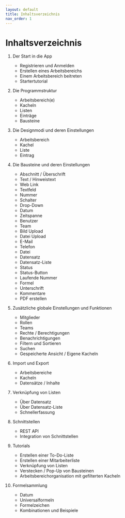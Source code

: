 ```yaml
---
layout: default
title: Inhaltsverzeichnis
nav_order: 1
---
```


# Inhaltsverzeichnis

1. Der Start in die App
    - Registrieren und Anmelden
    - Erstellen eines Arbeitsbereichs
    - Einem Arbeitsbereich beitreten
    - Startertutorial

2. Die Programmstruktur
    - Arbeitsbereich(e)
    - Kacheln
    - Listen
    - Einträge
    - Bausteine

3. Die Designmodi und deren Einstellungen
    - Arbeitsbereich
    - Kachel
    - Liste
    - Eintrag

4. Die Bausteine und deren Einstellungen
    - Abschnitt / Überschrift
    - Text / Hinweistext
    - Web Link
    - Textfeld
    - Nummer
    - Schalter
    - Drop-Down
    - Datum
    - Zeitspanne
    - Benutzer
    - Team
    - Bild Upload
    - Datei Upload
    - E-Mail
    - Telefon
    - Datei
    - Datensatz
    - Datensatz-Liste
    - Status
    - Status-Button
    - Laufende Nummer
    - Formel
    - Unterschrift
    - Kommentare
    - PDF erstellen

5. Zusätzliche globale Einstellungen und Funktionen
    - Mitglieder
    - Rollen
    - Teams
    - Rechte / Berechtigungen
    - Benachrichtigungen
    - Filtern und Sortieren
    - Suchen
    - Gespeicherte Ansicht / Eigene Kacheln

6. Import und Export
    - Arbeitsbereiche
    - Kacheln
    - Datensätze / Inhalte

7. Verknüpfung von Listen
    - Über Datensatz
    - Über Datensatz-Liste
    - Schnellerfassung

8. Schnittstellen
    - REST API
    - Integration von Schnittstellen

9. Tutorials
    - Erstellen einer To-Do-Liste
    - Erstellen einer Mitarbeiterliste
    - Verknüpfung von Listen
    - Verstecken / Pop-Up von Bausteinen
    - Arbeitsbereichorganisation mit gefilterten Kacheln

10. Formelsammlung
    - Datum
    - Universalformeln
    - Formelzeichen
    - Kombinationen und Beispiele